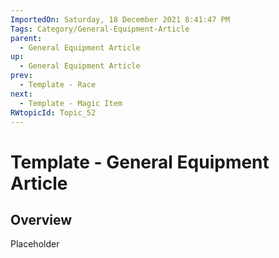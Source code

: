 ```yaml
---
ImportedOn: Saturday, 18 December 2021 8:41:47 PM
Tags: Category/General-Equipment-Article
parent:
  - General Equipment Article
up:
  - General Equipment Article
prev:
  - Template - Race
next:
  - Template - Magic Item
RWtopicId: Topic_52
---
```

# Template - General Equipment Article
## Overview
Placeholder

